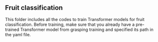 ## Fruit classification

This folder includes all the codes to train Transformer models for fruit classification. Before training, make sure that you already have a pre-trained Transformer model from grasping training and specified its path in the yaml file.

